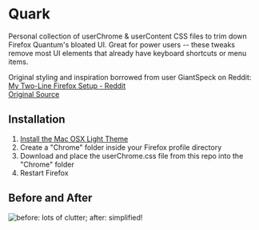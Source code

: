 # Quark 
Personal collection of userChrome &amp; userContent CSS files to trim down Firefox Quantum's bloated UI. Great for power users -- these tweaks remove most UI elements that already have keyboard shortcuts or menu items. 
  
Original styling and inspiration borrowed from user GiantSpeck on Reddit:  
[My Two-Line Firefox Setup - Reddit](https://www.reddit.com/r/firefox/comments/7ftsb6/my_twoline_firefox_setup/)  
[Original Source](https://pastebin.com/342kbHWd)  
  
## Installation
1. [Install the Mac OSX Light Theme](https://addons.mozilla.org/en-US/firefox/addon/mac-osx-light/) 
1. Create a "Chrome" folder inside your Firefox profile directory  
2. Download and place the userChrome.css file from this repo into the "Chrome" folder
3. Restart Firefox

## Before and After
![before: lots of clutter; after: simplified!](https://i.imgur.com/wt1gyNP.png "Left: Before; Right: After")
